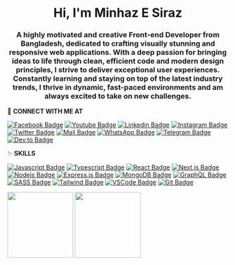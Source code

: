 <h1 align="center">Hi, I'm Minhaz E Siraz</h1>
<h3 align="center">A highly motivated and creative Front-end Developer from Bangladesh, dedicated to crafting visually stunning and responsive web applications. With a deep passion for bringing ideas to life through clean, efficient code and modern design principles, I strive to deliver exceptional user experiences. Constantly learning and staying on top of the latest industry trends, I thrive in dynamic, fast-paced environments and am always excited to take on new challenges.</h3>

🍒 **CONNECT WITH ME AT**

[![Facebook Badge](https://img.shields.io/badge/Facebook-1877F2?style=for-the-badge&logo=facebook&logoColor=white)](https://facebook.com/minhazesiraz) [![Youtube Badge](https://img.shields.io/badge/YouTube-FF0000?style=for-the-badge&logo=youtube&logoColor=white)](https://youtube.com/@minhazesiraz) [![Linkedin Badge](https://img.shields.io/badge/LinkedIn-0077B5?style=for-the-badge&logo=linkedin&logoColor=white)](https://www.linkedin.com/in/minhazesiraz/) [![Instagram Badge](https://img.shields.io/badge/Instagram-E4405F?style=for-the-badge&logo=instagram&logoColor=white)](https://instagram.com/minhazesiraz) [![Twitter Badge](https://img.shields.io/badge/Twitter-1DA1F2?style=for-the-badge&logo=x&logoColor=white)](https://twitter.com/minhazesiraz) [![Mail Badge](https://img.shields.io/badge/Gmail-D14836?style=for-the-badge&logo=gmail&logoColor=white)](mailto:minhazesiraz@gmail.com) [![WhatsApp Badge](https://img.shields.io/badge/WhatsApp-25D366?style=for-the-badge&logo=whatsapp&logoColor=white)](https://wa.me/+8801736111145) [![Telegram Badge](https://img.shields.io/badge/Telegram-2CA5E0?style=for-the-badge&logo=telegram&logoColor=white)](https://t.me/minhazesiraz) [![Dev.to Badge](https://img.shields.io/badge/Dev.to-166AB8?style=for-the-badge&logo=dev.to&logoColor=white)](https://dev.to/minhazesiraz)

✨ **SKILLS**

[![Javascript Badge](https://img.shields.io/badge/-Javascript-F0DB4F?style=flat-square&labelColor=black&logo=javascript&logoColor=F0DB4F)](#)
[![Typescript Badge](https://img.shields.io/badge/-Typescript-007acc?style=flat-square&labelColor=black&logo=typescript&logoColor=007acc)](#)
[![React Badge](https://img.shields.io/badge/-React-61DBFB?style=flat-square&labelColor=black&logo=react&logoColor=61DBFB)](#)
[![Next.js Badge](https://img.shields.io/badge/next.js-000000?style=flat-square&logo=nextdotjs&logoColor=white)](#)
[![Nodejs Badge](https://img.shields.io/badge/-Nodejs-3C873A?style=flat-square&labelColor=black&logo=node.js&logoColor=3C873A)](#)
[![Express.js Badge](https://img.shields.io/badge/Express.js-000000?style=flat-square&logo=express&logoColor=white)](#)
[![MongoDB Badge](https://img.shields.io/badge/MongoDB-4EA94B?style=flat-square&logo=mongodb&logoColor=white)](#)
[![GraphQL Badge](https://img.shields.io/badge/-GraphQl-e535ab?style=flat-square&labelColor=black&logo=node.js&logoColor=e535ab)](#)
[![SASS Badge](https://img.shields.io/badge/Sass-CC6699?style=flat-square&logo=sass&logoColor=white)](#)
[![Tailwind Badge](https://img.shields.io/badge/Tailwind%20CSS-092749?style=flat-square&logo=tailwindcss&logoColor=06B6D4&labelColor=000000)](#)
[![VSCode Badge](https://img.shields.io/badge/Visual_Studio-5C2D91?style=flat-square&logo=visual%20studio&logoColor=white)](#)
[![Git Badge](https://img.shields.io/badge/Git-F05032?style=flat-square&logo=git&logoColor=white)](#)

<img src="https://img.shields.io/badge/-Javascript-F0DB4F?style=for-the-badge&logo=javascript&logoColor=F0DB4F" width="150"> <img src="https://img.shields.io/badge/-Typescript-007acc?style=for-the-badge&logo=typescript&logoColor=007acc" width="150">

